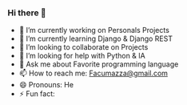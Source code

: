 ### Hi there 👋



- 🔭 I’m currently working on Personals Projects    
- 🌱 I’m currently learning Django & Django REST
- 👯 I’m looking to collaborate on Projects
- 🤔 I’m looking for help with Python & IA
- 💬 Ask me about Favorite programming language
- 📫 How to reach me: Facumazza@gmail.com
- 😄 Pronouns: He
- ⚡ Fun fact: 

